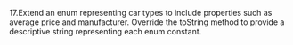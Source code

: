 17.Extend an enum representing car types to include properties such as average price and manufacturer. Override the
toString method to provide a descriptive string representing each enum constant.
